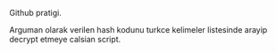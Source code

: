 Github pratigi.


Arguman olarak verilen hash kodunu turkce kelimeler listesinde arayip decrypt etmeye calsian script.

